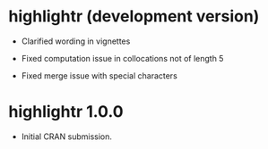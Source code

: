 # highlightr (development version)

* Clarified wording in vignettes

* Fixed computation issue in collocations not of length 5

* Fixed merge issue with special characters

# highlightr 1.0.0

* Initial CRAN submission.
